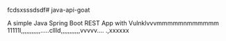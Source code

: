 fcdsxsssdsdf# java-api-goat

A simple Java Spring Boot REST App with Vulnklvvvmmmmmnmmmmmm
11111l,,,,,,,,,,,.....cllld,,,,,,,,,,,vvvvv....
.,xxxxxx
